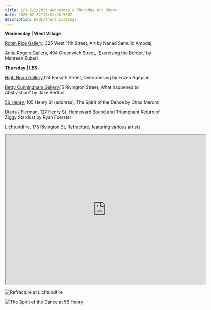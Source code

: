 ```yaml
---
title: 2/1-2/2/2023 Wednesday & Thursday Art Shows
date: 2023-02-02T17:51:26.580Z
description: Weds/Thurs Listings
---
```

**W﻿ednesday | West Village**

[Robin Rice Gallery](https://robinricegallery.com/), 325 West 11th Street, Art by Nenad Samuilo Amodaj

[Anita Rogers Gallery](https://www.anitarogersgallery.com/exhibitions), 494 Greenwich Street, 'Exercising the Border,' by Mahreen Zuberi



**T﻿hursday | LES**

[High Noon Gallery](https://www.highnoongallery.com/overcrossing),124 Forsyth Street, Overcrossing by Eozen Agopian

[Betty Cunningham Gallery](http://www.bettycuninghamgallery.com/exhibitions),15 Rivington Street, What happened to Abstraction? by Jake Berthot

[56 Henry](https://56henry.nyc/exhibitions/the-spirit-of-the-dance/), 105 Henry St (address), The Spirit of the Dance by Ohad Meromi

[Diana / Fierman](https://www.diananewyork.com/), 127 Henry St, Homeward Bound and Triumphant Return of Ziggy Stardust by Ryan Foerster

[Lichtundfire](https://www.facebook.com/events/3296923993900855), 175 Rivington St, Refracture, featuring various artists 

<iframe src="https://www.google.com/maps/d/u/3/embed?mid=1dDpUYxFG-z3gHBDGDZuKdS3rghdO3MQ&ehbc=2E312F" width="640" height="480"></iframe>

![](/images/020223l.jpg "Refracture at Lichtundfire")

![](/images/02022356.jpg "The Spirit of the Dance at 56 Henry")